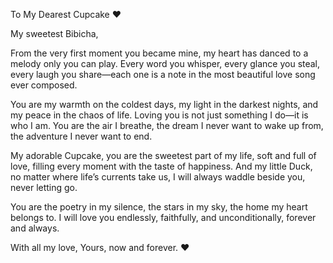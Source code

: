 To My Dearest Cupcake ❤️

My sweetest Bibicha,

From the very first moment you became mine, my heart has danced to a melody only you can play. Every word you whisper, every glance you steal, every laugh you share—each one is a note in the most beautiful love song ever composed.

You are my warmth on the coldest days, my light in the darkest nights, and my peace in the chaos of life. Loving you is not just something I do—it is who I am. You are the air I breathe, the dream I never want to wake up from, the adventure I never want to end.

My adorable Cupcake, you are the sweetest part of my life, soft and full of love, filling every moment with the taste of happiness. And my little Duck, no matter where life’s currents take us, I will always waddle beside you, never letting go.

You are the poetry in my silence, the stars in my sky, the home my heart belongs to. I will love you endlessly, faithfully, and unconditionally, forever and always.

With all my love,
Yours, now and forever. ❤️

